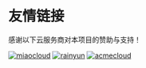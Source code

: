 # 友情链接

感谢以下云服务商对本项目的赞助与支持！

<div class="links-container">

[![miaocloud](/static/miaocloud.png)](https://cloud.miaostars.com)
[![rainyun](/static/rainyun.png)](https://rainyun.com)
[![acmecloud](/static/acmecloud.png)](https://acmecloud.cn)

</div>
